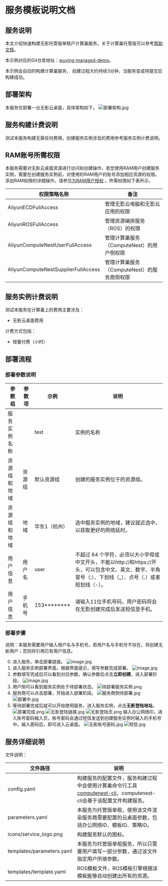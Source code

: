 # 服务模板说明文档

## 服务说明

本文介绍快速构建无影托管版单租户计算巢服务，关于计算巢托管版可以参考[帮助文档](https://help.aliyun.com/zh/compute-nest/create-a-fully-managed-service?spm=a2c4g.11174283.0.i5)，

本示例对应的Git仓库地址：[wuying-managed-demo](https://github.com/aliyun-computenest/wuying-managed-demo)。

本示例会自动的构建计算巢服务， 创建过程大约持续3分钟，当服务变成待提交后构建成功。

## 部署架构

本服务仅部署一台无影云桌面，具体架构如下。
![部署架构.jpg](部署架构.jpg)

## 服务构建计费说明

测试本服务构建无需任何费用，创建服务实例涉及的费用参考服务实例计费说明。

## RAM账号所需权限

本服务需要对无影云桌面资源进行访问和创建操作，若您使用RAM用户创建服务实例，需要在创建服务实例前，对使用的RAM用户的账号添加相应资源的权限。添加RAM权限的详细操作，请参见[为RAM用户授权](https://help.aliyun.com/document_detail/121945.html)
。所需权限如下表所示。

| 权限策略名称                              | 备注                          |
|-------------------------------------|-----------------------------|
| AliyunECDFullAccess                | 管理无影云电脑和无影云应用的权限            |
| AliyunROSFullAccess                 | 管理资源编排服务（ROS）的权限            |
| AliyunComputeNestUserFullAccess     | 管理计算巢服务（ComputeNest）的用户侧权限  |
| AliyunComputeNestSupplierFullAccess | 管理计算巢服务（ComputeNest）的服务商侧权限 |

## 服务实例计费说明

测试本服务在计算巢上的费用主要涉及：

- 无影云桌面费用

计费方式包括：

- 按量付费（小时）

## 部署流程

### 部署参数说明

| 参数组    | 参数项            | 示例          | 说明                                                                 |
|--------|----------------|-------------|--------------------------------------------------------------------|
| 服务实例名称 |                | test        | 实例的名称                                                              |
| 资源组和地域 | 资源组            | 默认资源组       | 创建的服务实例位于的资源组。                                                     |
| 资源组和地域 | 地域             | 华东1（杭州）     | 选中服务实例的地域，建议就近选中，以获取更好的网络延时。                                       |
| 用户信息   | 用户名            | user        |  不超过 64 个字符，必须以大小字母或中文开头，不能以http://和https://开头，可以包含中文、英文、数字、半角冒号（:）、下划线（_）、点号（.）或者短划线（-）。|
| 用户信息   | 手机号          | 153******** | 请输入11位手机号码，用户密码将会在无影创建完成后发送短信至手机。       |                                 |

### 部署步骤
说明：本服务需要用户输入用户名与手机号。若用户名与手机号不存在，将创建无影用户；否则将引用已有用户信息。

0. 进入服务，单击部署链接。
   ![image.jpg](部署链接.jpg)
1. 进入服务实例部署界面，根据界面提示，填写参数完成部署。
   ![image.jpg](服务实例创建页.jpg)
2. 参数填写完成后可以看到对应参数，确认参数后点击**立即创建**，进入部署阶段。
   ![image.jpg](参数预览.jpg)
3. 用户侧可以看到服务实例处于待部署状态。
   ![待部署服务实例.png](用户侧待部署.jpg)
4. 服务商可以点击部署，开始进入部署阶段。
   ![服务商侧待部署.jpg](服务商侧待部署.jpg)
   ![部署中.jpg](部署中.jpg)
5. 等待部署完成后就可以开始使用服务，进入服务实例，点击**无影登陆地址**。
   ![部署完成.png](部署完成.jpg)
   ![无影登陆链接.jpg](无影登陆链接.jpg)
   ![无影登陆页.png](无影登陆页.jpg)
   输入办公网络ID，进入账号密码输入页，账号密码会通过短信发送到创建服务实例时输入的手机号中。输入密码后，即可进入云桌面。
   ![无影账号密码.jpg](无影账号密码页.jpg)
   ![短信.jpg](短信.jpg)

## 服务详细说明

文件说明：

| 文件路径                      | 说明                                                                                                                   |
|---------------------------|----------------------------------------------------------------------------------------------------------------------|
| config.yaml               | 构建服务的配置文件，服务构建过程中会使用计算巢命令行工具[computenest-cli](https://pypi.org/project/computenest-cli/)，computenest-cli会基于该配置文件构建服务。 |
| parameters.yaml           | 本服务为托管版单租，使用该文件渲染服务商需要配置的云桌面参数，包括办公网络ID、模板ID、策略ID。                                                                   |
| icons/service_logo.png    | 构建服务默认的图标。                                                                                                           |
| templates/parameters.yaml | 本服务为托管版单租服务，所以只需要用户填写一部分参数，通过该文件指定用户所填参数。                                                                            |
| templates/template.yaml   | ROS模板文件，ROS模板引擎根据该模板能够自动创建出所有的资源。                                                                                    |